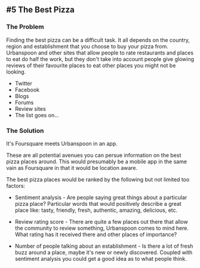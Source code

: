 ## #5 The Best Pizza

### The Problem

Finding the best pizza can be a difficult task. It all depends on the country, region and establishment that you choose to buy your pizza from. Urbanspoon and other sites that allow people to rate restaurants and places to eat do half the work, but they don't take into account people give glowing reviews of their favourite places to eat other places you might not be looking.

* Twitter
* Facebook
* Blogs
* Forums
* Review sites
* The list goes on...

### The Solution

It's Foursquare meets Urbanspoon in an app.

These are all potential avenues you can persue information on the best pizza places around. This would presumably be a mobile app in the same vain as Foursquare in that it would be location aware.

The best pizza places would be ranked by the following but not limited too factors:

* Sentiment analysis - Are people saying great things about a particular pizza place? Particular words that would positively describe a great place like: tasty, friendly, fresh, authentic, amazing, delicious, etc.

* Review rating score - There are quite a few places out there that allow the community to review something, Urbanspoon comes to mind here. What rating has it received there and other places of importance?

* Number of people talking about an establishment - Is there a lot of fresh buzz around a place, maybe it's new or newly discovered. Coupled with sentiment analysis you could get a good idea as to what people think.
